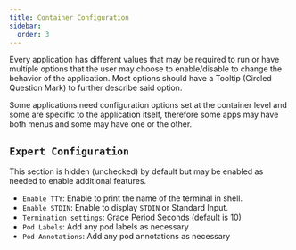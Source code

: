 ```yaml
---
title: Container Configuration
sidebar:
  order: 3
---
```


Every application has different values that may be required to run or have multiple options that the user may choose to enable/disable to change the behavior of the application. Most options should have a Tooltip (Circled Question Mark) to further describe said option.

Some applications need configuration options set at the container level and some are specific to the application itself, therefore some apps may have both menus and some may have one or the other.

## `Expert Configuration`

This section is hidden (unchecked) by default but may be enabled as needed to enable additional features.

- `Enable TTY`: Enable to print the name of the terminal in shell.
- `Enable STDIN`: Enable to display `STDIN` or Standard Input.
- `Termination settings`: Grace Period Seconds (default is 10)
- `Pod Labels`: Add any pod labels as necessary
- `Pod Annotations`: Add any pod annotations as necessary
